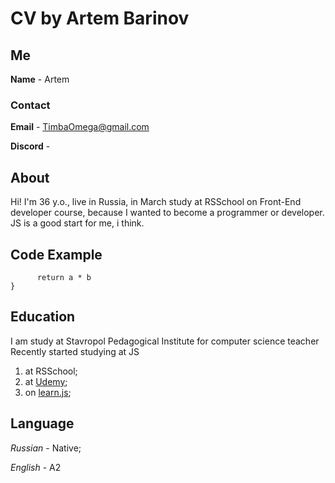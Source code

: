 # CV by Artem Barinov

## Me
**Name** - Artem

### Contact
**Email** - TimbaOmega@gmail.com

**Discord** - 

## About
Hi! I'm 36 y.o., live in Russia, in March study at RSSchool on Front-End developer course, because I wanted to become a programmer or developer. JS is a good start for me, i think.

## Code Example 
```function multiply(a, b){
      return a * b
}
 ```

## Education

I am study at Stavropol Pedagogical Institute for computer science teacher
Recently started studying at JS

1. at RSSchool;
2. at [Udemy](https://www.udemy.com/course/javascript_full/);
3. on [learn.js](learn.javascript.ru);

## Language

*Russian* - Native;

*English* - A2
